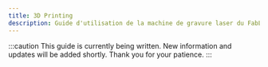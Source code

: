 ```yaml
---
title: 3D Printing
description: Guide d'utilisation de la machine de gravure laser du FabLab.
---
```


:::caution
This guide is currently being written. New information and updates will be added shortly. Thank you for your patience.
:::